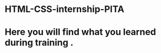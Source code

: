 # HTML-CSS-internship-PITA
# Here you will find what you learned during training .
                                                                               
